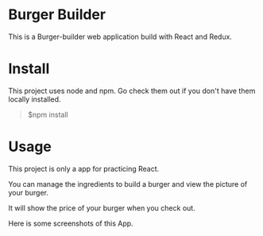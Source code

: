 # Burger Builder

This is a Burger-builder web application build with React and Redux.

# Install

This project uses node and npm. Go check them out if you don't have them locally installed.

> $npm install

# Usage

This project is only a app for practicing React. 

You can manage the ingredients to build a burger and view the picture of your burger. 

It will show the price of your burger when you check out.

Here is some screenshots of this App.
